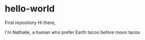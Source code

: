 # hello-world
First repository 
Hi there,

I'm Nathalie, a human who prefer Earth tacos before moon tacos
